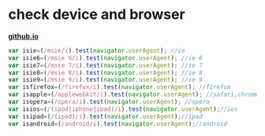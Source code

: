 # check device and browser
**[github.io](http://smilesol85.github.io/++DEV/javascript/check_device_browser/check_device_browser.html "check_device_browser")**

		
```javascript
var isie=(/msie/i).test(navigator.userAgent); //ie
var isie6=(/msie 6/i).test(navigator.userAgent); //ie 6
var isie7=(/msie 7/i).test(navigator.userAgent); //ie 7
var isie8=(/msie 8/i).test(navigator.userAgent); //ie 8
var isie9=(/msie 9/i).test(navigator.userAgent); //ie 9
var isfirefox=(/firefox/i).test(navigator.userAgent); //firefox
var isapple=(/applewebkit/i).test(navigator.userAgent); //safari,chrome
var isopera=(/opera/i).test(navigator.userAgent); //opera
var isios=(/(ipod|iphone|ipad)/i).test(navigator.userAgent);//ios
var isipad=(/(ipad)/i).test(navigator.userAgent);//ipad
var isandroid=(/android/i).test(navigator.userAgent);//android
```